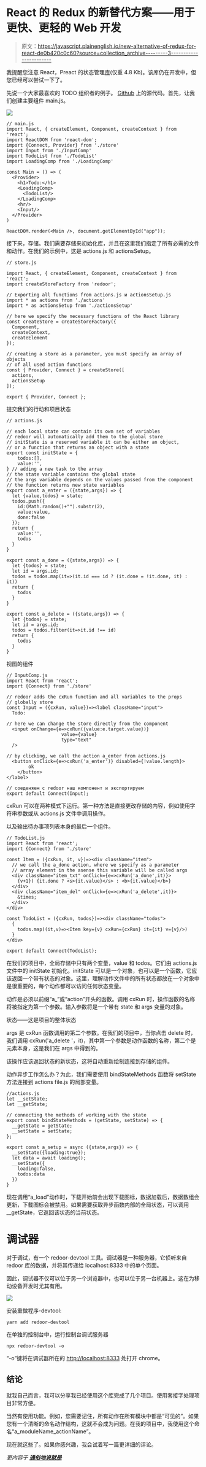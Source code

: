 # React 的 Redux 的新替代方案——用于更快、更轻的 Web 开发

> 原文：<https://javascript.plainenglish.io/new-alternative-of-redux-for-react-de0b420c0c60?source=collection_archive---------3----------------------->

我提醒您注意 React，Preact 的状态管理[库](https://github.com/rubender/redoor)(仅重 4.8 Kb)。该库仍在开发中，但您已经可以尝试一下了。

先说一个大家最喜欢的 TODO 组织者的例子。 [Github](https://github.com/rubender/redoor_todo_example) 上的源代码。首先，让我们创建主要组件 main.js。

![](img/99d4936c7d51eaa2669d1877b1aa184b.png)

```
// main.js
import React, { createElement, Component, createContext } from 'react';
import ReactDOM from 'react-dom';
import {Connect, Provider} from './store'
import Input from './InputComp'
import TodoList from './TodoList'
import LoadingComp from './LoadingComp'

const Main = () => (
  <Provider>
    <h1>Todo:</h1>
    <LoadingComp>
      <TodoList/>
    </LoadingComp>
    <hr/>
    <Input/>
  </Provider>
)

ReactDOM.render(<Main />, document.getElementById("app"));
```

接下来，存储。我们需要存储来初始化库，并且在这里我们指定了所有必需的文件和动作。在我们的示例中，这是 actions.js 和 actionsSetup。

```
// store.js

import React, { createElement, Component, createContext } from 'react';
import createStoreFactory from 'redoor';

// Exporting all functions from actions.js и actionsSetup.js
import * as actions from './actions'
import * as actionsSetup from './actionsSetup'

// here we specify the necessary functions of the React library
const createStore = createStoreFactory({
  Component, 
  createContext, 
  createElement
});

// creating a store as a parameter, you must specify an array of objects
// of all used action functions
const { Provider, Connect } = createStore([
  actions,
  actionsSetup
]);

export { Provider, Connect };
```

提交我们的行动和项目状态

```
// actions.js

// each local state can contain its own set of variables
// redoor will automatically add them to the global store
// initState is a reserved variable it can be either an object,
// or a function that returns an object with a state
export const initState = {
    todos:[],
    value:'',
} // adding a new task to the array
// the state variable contains the global state
// the args variable depends on the values passed from the component
// the function returns new state variables
export const a_enter = ({state,args}) => {
  let {value,todos} = state;
  todos.push({
    id:(Math.random()+"").substr(2),
    value:value,
    done:false
  });
  return {
    value:'',
    todos
  }
}

export const a_done = ({state,args}) => {
  let {todos} = state;
  let id = args.id;
  todos = todos.map(it=>(it.id === id ? (it.done = !it.done, it) : it))
  return {
    todos
  }
}

export const a_delete = ({state,args}) => {
  let {todos} = state;
  let id = args.id;
  todos = todos.filter(it=>it.id !== id)
  return {
    todos
  }
}
```

视图的组件

```
// InputComp.js
import React from 'react';
import {Connect} from './store'

// redoor adds the cxRun function and all variables to the props
// globally store
const Input = ({cxRun, value})=><label className="input">
  Todo:

// here we can change the store directly from the component
  <input onChange={e=>cxRun({value:e.target.value})} 
					value={value} 
					type="text" 
  />

// by clicking, we call the action a_enter from actions.js
  <button onClick={e=>cxRun('a_enter')} disabled={!value.length}>
		ok
	</button>
</label>

// соеденяем с redoor наш компонент и экспортируем 
export default Connect(Input);
```

cxRun 可以在两种模式下运行。第一种方法是直接更改存储的内容，例如使用字符串参数或从 actions.js 文件中调用操作。

以及输出待办事项列表本身的最后一个组件。

```
// TodoList.js
import React from 'react';
import {Connect} from './store'

const Item = ({cxRun, it, v})=><div className="item">
  // we call the a_done action, where we specify as a parameter
  // array element in the asense this variable will be called args
  <div className="item_txt" onClick={e=>cxRun('a_done',it)}>
    {v+1}) {it.done ? <s>{it.value}</s> : <b>{it.value}</b>}
  </div>
  <div className="item_del" onClick={e=>cxRun('a_delete',it)}>
    &times;
  </div>
</div>

const TodoList = ({cxRun, todos})=><div className="todos">
  {
    todos.map((it,v)=><Item key={v} cxRun={cxRun} it={it} v={v}/>)
  }
</div>

export default Connect(TodoList);
```

在我们的项目中，全局存储中只有两个变量，value 和 todos。它们由 actions.js 文件中的 initState 初始化。initState 可以是一个对象，也可以是一个函数，它应该返回一个带有状态的对象。这里，理解动作文件中的所有状态都放在一个对象中是很重要的，每个动作都可以访问任何状态变量。

动作是必须以前缀“a_”或“action”开头的函数。调用 cxRun 时，操作函数的名称将被指定为第一个参数。输入参数将是一个带有 state 和 args 变量的对象。

状态——这是项目的整体状态

args 是 cxRun 函数调用的第二个参数。在我们的项目中，当你点击 delete 时，我们调用 cxRun('a_delete '，it)，其中第一个参数是动作函数的名称，第二个是元素本身，这是我们在 args 中得到的。

该操作应该返回状态的新状态，这将自动重新绘制连接到存储的组件。

动作异步工作怎么办？为此，我们需要使用 bindStateMethods 函数将 setState 方法连接到 actions file.js 的局部变量。

```
//actions.js
let __setState;
let __getState;

// connecting the methods of working with the state
export const bindStateMethods = (getState, setState) => {
  __getState = getState;
  __setState = setState;
};

export const a_setup = async ({state,args}) => {
  __setState({loading:true});
  let data = await loading();
  __setState({
    loading:false,
    todos:data
  })
}
```

现在调用“a_load”动作时，下载开始前会出现下载图标，数据加载后，数据数组会更新，下载图标会被禁用。如果需要获取异步函数内部的全局状态，可以调用 __getState，它返回该状态的当前状态。

# 调试器

对于调试，有一个 redoor-devtool 工具。调试器是一种服务器，它侦听来自 redoor 库的数据，并将其传递给 localhost:8333 中的单个页面。

因此，调试器不仅可以位于另一个浏览器中，也可以位于另一台机器上。这在为移动设备开发时尤其有用。

![](img/755331544c83ddb0ab3e7198fc10ab07.png)

安装重做程序-devtool:

```
yarn add redoor-devtool
```

在单独的控制台中，运行控制台调试服务器

```
npx redoor-devtool -o
```

“-o”键将在调试器所在的 [http://localhost:8333](http://localhost:8333) 处打开 chrome。

## 结论

就我自己而言，我可以分享我已经使用这个库完成了几个项目。使用套接字处理项目非常方便。

当然有使用功能。例如，您需要记住，所有动作在所有模块中都是“可见的”。如果您有一个清晰的命名动作结构，这就不会成为问题。在我的项目中，我使用这个命名“a_moduleName_actionName”。

现在就这些了。如果你感兴趣，我会试着写一篇更详细的评论。

*更内容于* [***通俗地说就是***](http://plainenglish.io/)